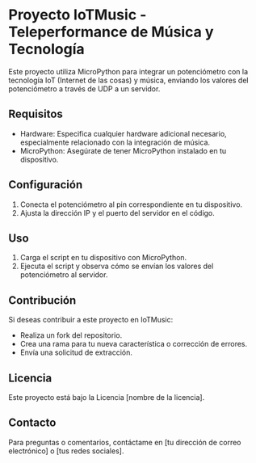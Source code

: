 # Proyecto IoTMusic - Teleperformance de Música y Tecnología

Este proyecto utiliza MicroPython para integrar un potenciómetro con la tecnología IoT (Internet de las cosas) y música, enviando los valores del potenciómetro a través de UDP a un servidor.

## Requisitos

- Hardware: Especifica cualquier hardware adicional necesario, especialmente relacionado con la integración de música.
- MicroPython: Asegúrate de tener MicroPython instalado en tu dispositivo.

## Configuración

1. Conecta el potenciómetro al pin correspondiente en tu dispositivo.
2. Ajusta la dirección IP y el puerto del servidor en el código.

## Uso

1. Carga el script en tu dispositivo con MicroPython.
2. Ejecuta el script y observa cómo se envían los valores del potenciómetro al servidor.

## Contribución

Si deseas contribuir a este proyecto en IoTMusic:
- Realiza un fork del repositorio.
- Crea una rama para tu nueva característica o corrección de errores.
- Envía una solicitud de extracción.

## Licencia

Este proyecto está bajo la Licencia [nombre de la licencia].

## Contacto

Para preguntas o comentarios, contáctame en [tu dirección de correo electrónico] o [tus redes sociales].
